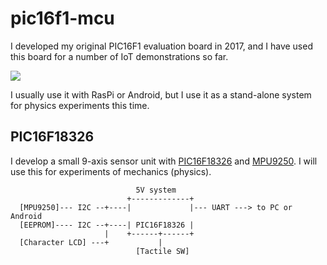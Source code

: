 # pic16f1-mcu

I developed my original PIC16F1 evaluation board in 2017, and I have used this board for a number of IoT demonstrations so far.

![](https://docs.google.com/drawings/d/e/2PACX-1vTHoT0TZIyVhAgkDVHyuWkc1-_6oFHT2mF53g2q36bgH_qxplkvvRIkJ3PqJBNuTZauhhMmSiemMoZO/pub?w=680&h=400)

I usually use it with RasPi or Android, but I use it as a stand-alone system for physics experiments this time.

## PIC16F18326

I develop a small 9-axis sensor unit with [PIC16F18326](http://ww1.microchip.com/downloads/en/DeviceDoc/40001839B.pdf) and [MPU9250](https://www.invensense.com/products/motion-tracking/9-axis/mpu-9250/). I will use this for experiments of mechanics (physics).

```
                            5V system
                          +-------------+
  [MPU9250]--- I2C --+----|             |--- UART ---> to PC or Android
  [EEPROM]---- I2C --+----| PIC16F18326 |
                     |    +------+------+
  [Character LCD] ---+           |
                            [Tactile SW]
```
